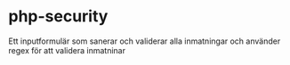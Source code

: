 # php-security
Ett inputformulär som sanerar och validerar alla inmatningar och använder regex för att validera inmatninar
